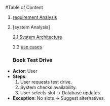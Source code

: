 #Table of Content
1. [requirement Analysis](requirement.md)
2. [system Analysis]

    2.1 [System Architecture](system-analysis/Architecture.mmd)

     2.2 [use cases](system-analysis/usecase.mmd)
     ### Book Test Drive  
- **Actor**: User  
- **Steps**:  
  1. User requests test drive.  
  2. System checks availability.  
  3. User selects slot → Database updates.  
- **Exception**: No slots → Suggest alternatives. 

